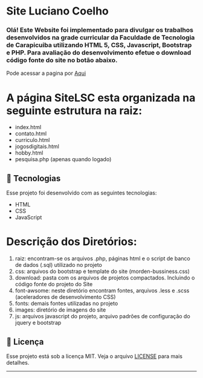 # Site Luciano Coelho
 ### Olá! Este Website foi implementado para divulgar os trabalhos desenvolvidos na grade curricular da Faculdade de Tecnologia de Carapicuiba utilizando HTML 5, CSS, Javascript, Bootstrap e PHP. Para avaliação do desenvolvimento efetue o download código fonte do site no botão abaixo.

<p>Pode acessar a pagina por <a href='https://lucianocoelho-28.github.io/SiteLSC/'> Aqui</a></p>

# A página SiteLSC esta organizada na seguinte estrutura na raiz:

* index.html
* contato.html
* curriculo.html
* jogosdigitais.html
* hobby.html
* pesquisa.php (apenas quando logado)

## 🚀 Tecnologias

Esse projeto foi desenvolvido com as seguintes tecnologias:

- HTML
- CSS
- JavaScript


# Descrição dos Diretórios:
1. raiz: encontram-se os arquivos .php, páginas html e o script de banco de dados (.sql) utilizado no projeto
1. css: arquivos do bootstrap e template do site (morden-bussiness.css)
1. download: pasta com os arquivos de projetos compactados. Incluindo o código fonte do projeto do Site
1. font-awsome: neste diretório encontram fontes, arquivos .less e .scss (aceleradores de desenvolvimento CSS)
1. fonts: demais fontes utilizadas no projeto
1. images: diretório de imagens do site
1. js: arquivos javascript do projeto, arquivo padrões de configuração do jquery e bootstrap 

## 📝 Licença

Esse projeto está sob a licença MIT. Veja o arquivo [LICENSE](LICENSE) para mais detalhes.

---